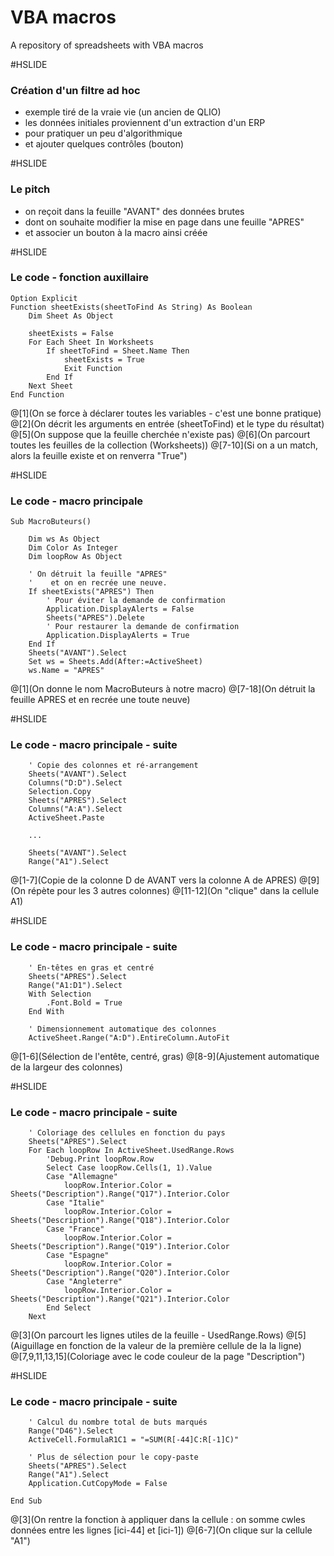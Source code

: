 # VBA macros

A repository of spreadsheets with VBA macros

#HSLIDE

### Création d'un filtre ad hoc

- exemple tiré de la vraie vie (un ancien de QLIO)
- les données initiales proviennent d'un extraction d'un ERP
- pour pratiquer un peu d'algorithmique
- et ajouter quelques contrôles (bouton)

#HSLIDE

### Le pitch

- on reçoit dans la feuille "AVANT" des données brutes
- dont on souhaite modifier la mise en page dans une feuille "APRES"
- et associer un bouton à la macro ainsi créée

#HSLIDE

### Le code - fonction auxillaire

```vbscript
Option Explicit
Function sheetExists(sheetToFind As String) As Boolean
    Dim Sheet As Object
        
    sheetExists = False
    For Each Sheet In Worksheets
        If sheetToFind = Sheet.Name Then
            sheetExists = True
            Exit Function
        End If
    Next Sheet
End Function
```
@[1](On se force à déclarer toutes les variables - c'est une bonne pratique)
@[2](On décrit les arguments en entrée (sheetToFind) et le type du résultat)
@[5](On suppose que la feuille cherchée n'existe pas)
@[6](On parcourt toutes les feuilles de la collection (Worksheets))
@[7-10](Si on a un match, alors la feuille existe et on renverra "True")

#HSLIDE

### Le code - macro principale

```vbscript
Sub MacroButeurs()

    Dim ws As Object
    Dim Color As Integer
    Dim loopRow As Object
    
    ' On détruit la feuille "APRES"
    '    et on en recrée une neuve.
    If sheetExists("APRES") Then
        ' Pour éviter la demande de confirmation
        Application.DisplayAlerts = False
        Sheets("APRES").Delete
        ' Pour restaurer la demande de confirmation
        Application.DisplayAlerts = True
    End If
    Sheets("AVANT").Select
    Set ws = Sheets.Add(After:=ActiveSheet)
    ws.Name = "APRES"
```
@[1](On donne le nom MacroButeurs à notre macro)
@[7-18](On détruit la feuille APRES et en recrée une toute neuve)

#HSLIDE

### Le code - macro principale - suite

```vbscript
    ' Copie des colonnes et ré-arrangement
    Sheets("AVANT").Select
    Columns("D:D").Select
    Selection.Copy
    Sheets("APRES").Select
    Columns("A:A").Select
    ActiveSheet.Paste
    
    ...

    Sheets("AVANT").Select
    Range("A1").Select
```
@[1-7](Copie de la colonne D de AVANT vers la colonne A de APRES)
@[9](On répète pour les 3 autres colonnes)
@[11-12](On "clique" dans la cellule A1)

#HSLIDE

### Le code - macro principale - suite

```vbscript
    ' En-têtes en gras et centré
    Sheets("APRES").Select
    Range("A1:D1").Select
    With Selection
        .Font.Bold = True
    End With
    
    ' Dimensionnement automatique des colonnes
    ActiveSheet.Range("A:D").EntireColumn.AutoFit
```
@[1-6](Sélection de l'entête, centré, gras)
@[8-9](Ajustement automatique de la largeur des colonnes)

#HSLIDE

### Le code - macro principale - suite

```vbscript
    ' Coloriage des cellules en fonction du pays
    Sheets("APRES").Select
    For Each loopRow In ActiveSheet.UsedRange.Rows
        'Debug.Print loopRow.Row
        Select Case loopRow.Cells(1, 1).Value
        Case "Allemagne"
            loopRow.Interior.Color = Sheets("Description").Range("Q17").Interior.Color
        Case "Italie"
            loopRow.Interior.Color = Sheets("Description").Range("Q18").Interior.Color
        Case "France"
            loopRow.Interior.Color = Sheets("Description").Range("Q19").Interior.Color
        Case "Espagne"
            loopRow.Interior.Color = Sheets("Description").Range("Q20").Interior.Color
        Case "Angleterre"
            loopRow.Interior.Color = Sheets("Description").Range("Q21").Interior.Color
        End Select
    Next
```
@[3](On parcourt les lignes utiles de la feuille - UsedRange.Rows)
@[5](Aiguillage en fonction de la valeur de la première cellule de la la ligne)
@[7,9,11,13,15](Coloriage avec le code couleur de la page "Description")
    
#HSLIDE

### Le code - macro principale - suite

```vbscript
    ' Calcul du nombre total de buts marqués
    Range("D46").Select
    ActiveCell.FormulaR1C1 = "=SUM(R[-44]C:R[-1]C)"
    
    ' Plus de sélection pour le copy-paste
    Sheets("APRES").Select
    Range("A1").Select
    Application.CutCopyMode = False
    
End Sub
```
@[3](On rentre la fonction à appliquer dans la cellule : on somme cwles données entre les lignes [ici-44] et [ici-1])
@[6-7](On clique sur la cellule "A1")
